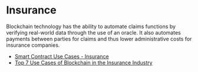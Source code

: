 # Insurance

Blockchain technology has the ability to automate claims functions by verifying real-world data through the use of an oracle. It also automates payments between parties for claims and thus lower administrative costs for insurance companies.

- [Smart Contract Use Cases - Insurance](https://blog.chain.link/smart-contract-use-cases/#insurance)
- [Top 7 Use Cases of Blockchain in the Insurance Industry](https://imaginovation.net/blog/blockchain-insurance-industry-examples/)
